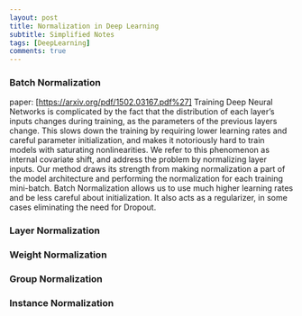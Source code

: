 ```yaml
---
layout: post
title: Normalization in Deep Learning
subtitle: Simplified Notes
tags: [DeepLearning]
comments: true
---
```


### Batch Normalization
paper: [https://arxiv.org/pdf/1502.03167.pdf%27]
Training Deep Neural Networks is complicated by the fact that the distribution of each layer’s inputs changes during training, as the parameters of the previous layers change. This slows down the training by requiring lower learning rates and careful parameter initialization, and makes it notoriously hard to train models with saturating nonlinearities. We refer to this phenomenon as internal covariate shift, and address the problem by normalizing layer inputs. Our method draws its strength from making normalization a part of the model architecture and performing the normalization for each training mini-batch. Batch Normalization allows us to use much higher learning rates and be less careful about initialization. It also acts as a regularizer, in some cases eliminating the need for Dropout.

### Layer Normalization


### Weight Normalization


### Group Normalization


### Instance Normalization
